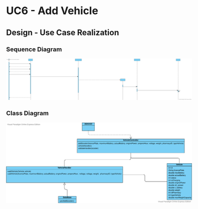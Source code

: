 
# UC6 - Add Vehicle


## Design - Use Case Realization



### Sequence Diagram

![UC6_SD](UC6_SD.svg)



### Class Diagram

![UC6_CD](UC6_CD.svg)


